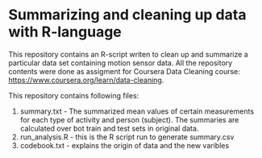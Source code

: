 # Summarizing and cleaning up data with R-language

This repository contains an R-script writen to clean up and summarize a particular data set containing motion sensor data. All the repository contents were done as assigment for Coursera Data Cleaning course: https://www.coursera.org/learn/data-cleaning.

This repository contains following files:

1. summary.txt - The summarized mean values of certain measurements for each type of activity and person (subject). The summaries are calculated over bot train and test sets in original data. 
1. run_analysis.R - this is the R script run to generate summary.csv
1. codebook.txt - explains the origin of data and the new varibles
